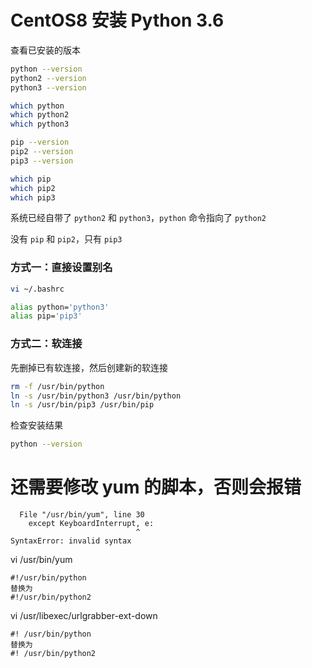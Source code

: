 # CentOS8 安装 Python 3.6

查看已安装的版本

```bash
python --version
python2 --version
python3 --version

which python
which python2
which python3

pip --version
pip2 --version
pip3 --version

which pip
which pip2
which pip3
```

系统已经自带了 `python2` 和 `python3`，`python` 命令指向了 `python2`

没有 `pip` 和 `pip2`，只有 `pip3`

### 方式一：直接设置别名

```bash
vi ~/.bashrc

alias python='python3'
alias pip='pip3'
```

### 方式二：软连接

先删掉已有软连接，然后创建新的软连接

```bash
rm -f /usr/bin/python
ln -s /usr/bin/python3 /usr/bin/python
ln -s /usr/bin/pip3 /usr/bin/pip
```

检查安装结果

```bash
python --version
```

# 还需要修改 yum 的脚本，否则会报错

```
  File "/usr/bin/yum", line 30
    except KeyboardInterrupt, e:
                            ^
SyntaxError: invalid syntax
```

vi /usr/bin/yum
```
#!/usr/bin/python
替换为
#!/usr/bin/python2

```

vi /usr/libexec/urlgrabber-ext-down
```
#! /usr/bin/python
替换为
#! /usr/bin/python2
```